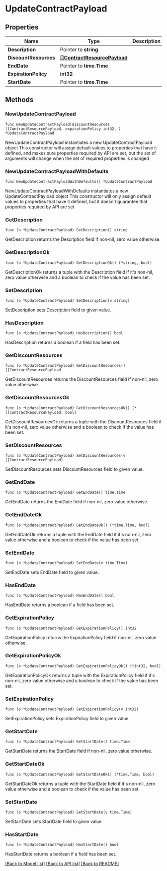# UpdateContractPayload

## Properties

Name | Type | Description | Notes
------------ | ------------- | ------------- | -------------
**Description** | Pointer to **string** |  | [optional] 
**DiscountResources** | [**[]ContractResourcePayload**](ContractResourcePayload.md) |  | 
**EndDate** | Pointer to **time.Time** |  | [optional] 
**ExpirationPolicy** | **int32** |  | 
**StartDate** | Pointer to **time.Time** |  | [optional] 

## Methods

### NewUpdateContractPayload

`func NewUpdateContractPayload(discountResources []ContractResourcePayload, expirationPolicy int32, ) *UpdateContractPayload`

NewUpdateContractPayload instantiates a new UpdateContractPayload object
This constructor will assign default values to properties that have it defined,
and makes sure properties required by API are set, but the set of arguments
will change when the set of required properties is changed

### NewUpdateContractPayloadWithDefaults

`func NewUpdateContractPayloadWithDefaults() *UpdateContractPayload`

NewUpdateContractPayloadWithDefaults instantiates a new UpdateContractPayload object
This constructor will only assign default values to properties that have it defined,
but it doesn't guarantee that properties required by API are set

### GetDescription

`func (o *UpdateContractPayload) GetDescription() string`

GetDescription returns the Description field if non-nil, zero value otherwise.

### GetDescriptionOk

`func (o *UpdateContractPayload) GetDescriptionOk() (*string, bool)`

GetDescriptionOk returns a tuple with the Description field if it's non-nil, zero value otherwise
and a boolean to check if the value has been set.

### SetDescription

`func (o *UpdateContractPayload) SetDescription(v string)`

SetDescription sets Description field to given value.

### HasDescription

`func (o *UpdateContractPayload) HasDescription() bool`

HasDescription returns a boolean if a field has been set.

### GetDiscountResources

`func (o *UpdateContractPayload) GetDiscountResources() []ContractResourcePayload`

GetDiscountResources returns the DiscountResources field if non-nil, zero value otherwise.

### GetDiscountResourcesOk

`func (o *UpdateContractPayload) GetDiscountResourcesOk() (*[]ContractResourcePayload, bool)`

GetDiscountResourcesOk returns a tuple with the DiscountResources field if it's non-nil, zero value otherwise
and a boolean to check if the value has been set.

### SetDiscountResources

`func (o *UpdateContractPayload) SetDiscountResources(v []ContractResourcePayload)`

SetDiscountResources sets DiscountResources field to given value.


### GetEndDate

`func (o *UpdateContractPayload) GetEndDate() time.Time`

GetEndDate returns the EndDate field if non-nil, zero value otherwise.

### GetEndDateOk

`func (o *UpdateContractPayload) GetEndDateOk() (*time.Time, bool)`

GetEndDateOk returns a tuple with the EndDate field if it's non-nil, zero value otherwise
and a boolean to check if the value has been set.

### SetEndDate

`func (o *UpdateContractPayload) SetEndDate(v time.Time)`

SetEndDate sets EndDate field to given value.

### HasEndDate

`func (o *UpdateContractPayload) HasEndDate() bool`

HasEndDate returns a boolean if a field has been set.

### GetExpirationPolicy

`func (o *UpdateContractPayload) GetExpirationPolicy() int32`

GetExpirationPolicy returns the ExpirationPolicy field if non-nil, zero value otherwise.

### GetExpirationPolicyOk

`func (o *UpdateContractPayload) GetExpirationPolicyOk() (*int32, bool)`

GetExpirationPolicyOk returns a tuple with the ExpirationPolicy field if it's non-nil, zero value otherwise
and a boolean to check if the value has been set.

### SetExpirationPolicy

`func (o *UpdateContractPayload) SetExpirationPolicy(v int32)`

SetExpirationPolicy sets ExpirationPolicy field to given value.


### GetStartDate

`func (o *UpdateContractPayload) GetStartDate() time.Time`

GetStartDate returns the StartDate field if non-nil, zero value otherwise.

### GetStartDateOk

`func (o *UpdateContractPayload) GetStartDateOk() (*time.Time, bool)`

GetStartDateOk returns a tuple with the StartDate field if it's non-nil, zero value otherwise
and a boolean to check if the value has been set.

### SetStartDate

`func (o *UpdateContractPayload) SetStartDate(v time.Time)`

SetStartDate sets StartDate field to given value.

### HasStartDate

`func (o *UpdateContractPayload) HasStartDate() bool`

HasStartDate returns a boolean if a field has been set.


[[Back to Model list]](../README.md#documentation-for-models) [[Back to API list]](../README.md#documentation-for-api-endpoints) [[Back to README]](../README.md)


